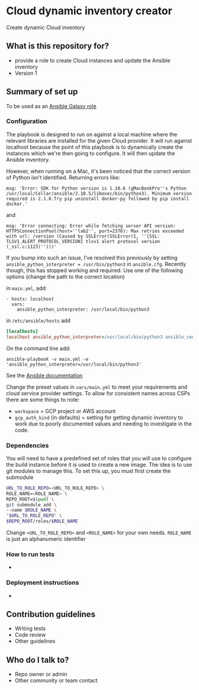 # Cloud dynamic inventory creator #

Create dynamic Cloud inventory

## What is this repository for?

* provide a role to create Cloud instances and update the Ansible inventory
* Version 1

## Summary of set up
To be used as an [Ansible Galaxy role](https://docs.ansible.com/ansible/latest/galaxy/user_guide.html#installing-roles-from-galaxy)

### Configuration

The playbook is designed to run on against a local machine where the relevant libraries are installed for the given Cloud provider. It will run
against localhost because the point of this playbook is to dynamically create the instances which we're then going to configure. It will then update
the Ansible inventory.

However, when running on a Mac, it's been noticed that the correct version of Python isn't
identified. Returning errors like:
```yamlex
msg: 'Error: SDK for Python version is 1.10.6 (gMacBookPro''s Python /usr/local/Cellar/ansible/2.10.5/libexec/bin/python3). Minimum version required is 2.1.0.Try pip uninstall docker-py followed by pip install docker.'
```
and
```yamlex
msg: 'Error connecting: Error while fetching server API version: HTTPSConnectionPool(host=''lab2'', port=2376): Max retries exceeded with url: /version (Caused by SSLError(SSLError(1, ''[SSL: TLSV1_ALERT_PROTOCOL_VERSION] tlsv1 alert protocol version (_ssl.c:1123)'')))'
```
If you bump into such an issue, I’ve resolved this previously by setting `ansible_python_interpreter
= /usr/bin/python3` in `ansible.cfg`. Recently though, this has stopped working and required. Use
one of the following options (change the path to the correct location)

in `main.yml`, add:
```yamlex
- hosts: localhost
  vars:
    ansible_python_interpreter: /usr/local/bin/python3

```
in `/etc/ansible/hosts` add
```ini
[localhosts]
localhost ansible_python_interpreter=/usr/local/bin/python3 ansible_connection=local
```
On the command line add:
```shell
ansible-playbook -v main.yml -e 'ansible_python_interpreter=/usr/local/bin/python3'
```
See the [Ansible documentation](https://docs.ansible.com/ansible/latest/reference_appendices/python_3_support.html)


Change the preset values in `vars/main.yml` to meet your requirements and cloud service provider
settings. To allow for consistent names across CSPs there are some things to note:
* `workspace` = GCP project or AWS account
* `gcp_auth_kind` (in defaults) = setting for getting dynamic inventory to work due to poorly 
documented values and needing to investigate in the code. 
  

### Dependencies
You will need to have a predefined set of roles that you will use to configure the build instance 
before it is used to create a new image. The idea is to use git modules to manage this. To set this 
up, you must first create the submodule
```bash
URL_TO_ROLE_REPO=<URL_TO_ROLE_REPO> \
ROLE_NAME=<ROLE_NAME> \
REPO_ROOT=$(pwd) \
git submodule add \
--name $ROLE_NAME \
"$URL_TO_ROLE_REPO" \ 
$REPO_ROOT/roles/$ROLE_NAME
```
Change `<URL_TO_ROLE_REPO>` and `<ROLE_NAME>` for your own needs. `ROLE_NAME` is just an 
alphanumeric identifier 
### How to run tests
* 
### Deployment instructions
*

## Contribution guidelines

* Writing tests
* Code review
* Other guidelines

## Who do I talk to?

* Repo owner or admin
* Other community or team contact
